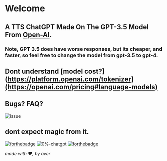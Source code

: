 # Welcome

## A TTS ChatGPT Made On The GPT-3.5 Model From [Open-AI](https://www.openai.com).

### Note, GPT 3.5 does have worse responses, but its cheaper, and faster, so feel free to change the model from gpt-3.5 to gpt-4. 

## Dont understand [model cost?](https://platform.openai.com/tokenizer](https://openai.com/pricing#language-models)

## Bugs? FAQ?

![issue](https://user-images.githubusercontent.com/66864263/228055777-9b3cf110-9d5d-4dc5-8914-f6c02d227a3e.svg)


## dont expect magic from it. 

[![forthebadge](https://forthebadge.com/images/badges/0-percent-optimized.svg)](https://forthebadge.com)
![0%-chatgpt](https://user-images.githubusercontent.com/66864263/228057139-563cc625-3983-4ac6-969a-e5cbecdc290d.svg)
[![forthebadge](https://forthebadge.com/images/badges/made-with-python.svg)](https://forthebadge.com)

*made with ❤️, by aver*
